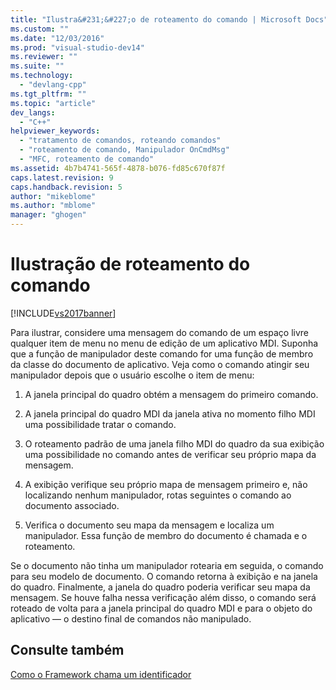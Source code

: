 ```yaml
---
title: "Ilustra&#231;&#227;o de roteamento do comando | Microsoft Docs"
ms.custom: ""
ms.date: "12/03/2016"
ms.prod: "visual-studio-dev14"
ms.reviewer: ""
ms.suite: ""
ms.technology: 
  - "devlang-cpp"
ms.tgt_pltfrm: ""
ms.topic: "article"
dev_langs: 
  - "C++"
helpviewer_keywords: 
  - "tratamento de comandos, roteando comandos"
  - "roteamento de comando, Manipulador OnCmdMsg"
  - "MFC, roteamento de comando"
ms.assetid: 4b7b4741-565f-4878-b076-fd85c670f87f
caps.latest.revision: 9
caps.handback.revision: 5
author: "mikeblome"
ms.author: "mblome"
manager: "ghogen"
---
```

# Ilustra&#231;&#227;o de roteamento do comando
[!INCLUDE[vs2017banner](../assembler/inline/includes/vs2017banner.md)]

Para ilustrar, considere uma mensagem do comando de um espaço livre qualquer item de menu no menu de edição de um aplicativo MDI.  Suponha que a função de manipulador deste comando for uma função de membro da classe do documento de aplicativo.  Veja como o comando atingir seu manipulador depois que o usuário escolhe o item de menu:  
  
1.  A janela principal do quadro obtém a mensagem do primeiro comando.  
  
2.  A janela principal do quadro MDI da janela ativa no momento filho MDI uma possibilidade tratar o comando.  
  
3.  O roteamento padrão de uma janela filho MDI do quadro da sua exibição uma possibilidade no comando antes de verificar seu próprio mapa da mensagem.  
  
4.  A exibição verifique seu próprio mapa de mensagem primeiro e, não localizando nenhum manipulador, rotas seguintes o comando ao documento associado.  
  
5.  Verifica o documento seu mapa da mensagem e localiza um manipulador.  Essa função de membro do documento é chamada e o roteamento.  
  
 Se o documento não tinha um manipulador rotearia em seguida, o comando para seu modelo de documento.  O comando retorna à exibição e na janela do quadro.  Finalmente, a janela do quadro poderia verificar seu mapa da mensagem.  Se houve falha nessa verificação além disso, o comando será roteado de volta para a janela principal do quadro MDI e para o objeto do aplicativo — o destino final de comandos não manipulado.  
  
## Consulte também  
 [Como o Framework chama um identificador](../mfc/how-the-framework-calls-a-handler.md)